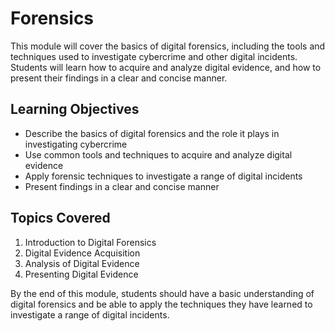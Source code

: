 # Forensics

This module will cover the basics of digital forensics, including the tools and techniques used to investigate cybercrime and other digital incidents. Students will learn how to acquire and analyze digital evidence, and how to present their findings in a clear and concise manner.

## Learning Objectives

- Describe the basics of digital forensics and the role it plays in investigating cybercrime
- Use common tools and techniques to acquire and analyze digital evidence
- Apply forensic techniques to investigate a range of digital incidents
- Present findings in a clear and concise manner

## Topics Covered

1. Introduction to Digital Forensics
1. Digital Evidence Acquisition
1. Analysis of Digital Evidence
1. Presenting Digital Evidence

By the end of this module, students should have a basic understanding of digital forensics and be able to apply the techniques they have learned to investigate a range of digital incidents.
